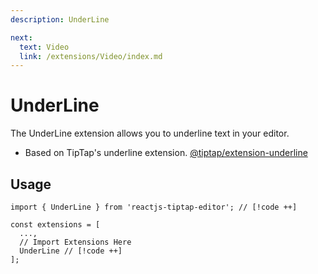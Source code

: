 ```yaml
---
description: UnderLine

next:
  text: Video
  link: /extensions/Video/index.md
---
```


# UnderLine

 The UnderLine extension allows you to underline text in your editor.

 - Based on TipTap's underline extension. [@tiptap/extension-underline](https://tiptap.dev/docs/editor/extensions/marks/underline)

## Usage

```tsx
import { UnderLine } from 'reactjs-tiptap-editor'; // [!code ++]

const extensions = [
  ...,
  // Import Extensions Here
  UnderLine // [!code ++]
];
```
